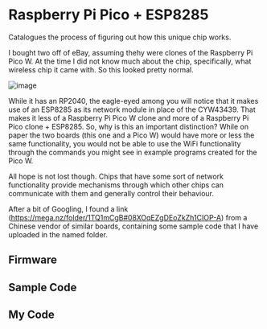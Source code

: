 # Raspberry Pi Pico + ESP8285

Catalogues the process of figuring out how this unique chip works.

I bought two off of eBay, assuming thehy were clones of the Raspberry Pi Pico W. At the time I did not know much about the chip, specifically, what wireless chip it came with. So this looked pretty normal.

![image](https://github.com/user-attachments/assets/44f75e18-558e-405f-bfda-1350edb80838)

While it has an RP2040, the eagle-eyed among you will notice that it makes use of an ESP8285 as its network module in place of the CYW43439. That makes it less of a Raspberry Pi Pico W clone and more of a Raspberry Pi Pico clone + ESP8285. So, why is this an important distinction? While on paper the two boards (this one and a Pico W) would have more or less the same functionality, you would not be able to use the WiFi functionality through the commands you might see in example programs created for the Pico W.

All hope is not lost though. Chips that have some sort of network functionality provide mechanisms through which other chips can communicate with them and generally control their behaviour. 

After a bit of Googling, I found a link (https://mega.nz/folder/1TQ1mCgB#08XOqEZgDEoZkZh1CIOP-A) from a Chinese vendor of similar boards, containing some sample code that I have uploaded in the named folder.

## Firmware

## Sample Code

## My Code